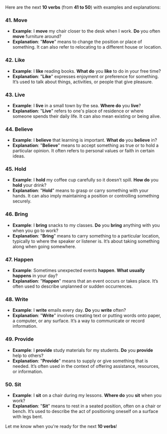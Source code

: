 Here are the next **10 verbs** (from **41 to 50**) with examples and explanations:

### 41. **Move**
   - **Example**: I **move** my chair closer to the desk when I work. **Do** you often **move** furniture around?
   - **Explanation**: "**Move**" means to change the position or place of something. It can also refer to relocating to a different house or location.

### 42. **Like**
   - **Example**: I **like** reading books. **What do** you **like** to do in your free time?
   - **Explanation**: "**Like**" expresses enjoyment or preference for something. It’s used to talk about things, activities, or people that give pleasure.

### 43. **Live**
   - **Example**: I **live** in a small town by the sea. **Where do** you **live**?
   - **Explanation**: "**Live**" refers to one's place of residence or where someone spends their daily life. It can also mean existing or being alive.

### 44. **Believe**
   - **Example**: I **believe** that learning is important. **What do** you **believe** in?
   - **Explanation**: "**Believe**" means to accept something as true or to hold a particular opinion. It often refers to personal values or faith in certain ideas.

### 45. **Hold**
   - **Example**: I **hold** my coffee cup carefully so it doesn’t spill. **How do** you **hold** your drink?
   - **Explanation**: "**Hold**" means to grasp or carry something with your hands. It can also imply maintaining a position or controlling something securely.

### 46. **Bring**
   - **Example**: I **bring** snacks to my classes. **Do** you **bring** anything with you when you go to work?
   - **Explanation**: "**Bring**" means to carry something to a particular location, typically to where the speaker or listener is. It’s about taking something along when going somewhere.

### 47. **Happen**
   - **Example**: Sometimes unexpected events **happen**. **What usually** **happens** in your day?
   - **Explanation**: "**Happen**" means that an event occurs or takes place. It’s often used to describe unplanned or sudden occurrences.

### 48. **Write**
   - **Example**: I **write** emails every day. **Do** you **write** often?
   - **Explanation**: "**Write**" involves creating text or putting words onto paper, a computer, or any surface. It’s a way to communicate or record information.

### 49. **Provide**
   - **Example**: I **provide** study materials for my students. **Do** you **provide** help to others?
   - **Explanation**: "**Provide**" means to supply or give something that is needed. It’s often used in the context of offering assistance, resources, or information.

### 50. **Sit**
   - **Example**: I **sit** on a chair during my lessons. **Where do** you **sit** when you work?
   - **Explanation**: "**Sit**" means to rest in a seated position, often on a chair or bench. It’s used to describe the act of positioning oneself on a surface with legs bent.

Let me know when you're ready for the next **10 verbs**!